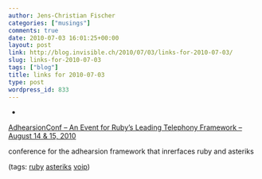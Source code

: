 ```yaml
---
author: Jens-Christian Fischer
categories: ["musings"]
comments: true
date: 2010-07-03 16:01:25+00:00
layout: post
link: http://blog.invisible.ch/2010/07/03/links-for-2010-07-03/
slug: links-for-2010-07-03
tags: ["blog"]
title: links for 2010-07-03
type: post
wordpress_id: 833
---
```


  * 
                

[AdhearsionConf – An Event for Ruby’s Leading Telephony Framework – August 14 & 15, 2010](http://feedproxy.google.com/~r/RubyInside/~3/rMQtpdp78IM/)


                

conference for the adhearsion framework that inrerfaces ruby and asteriks


                

(tags: [ruby](http://delicious.com/jaycee/ruby) [asteriks](http://delicious.com/jaycee/asteriks) [voip](http://delicious.com/jaycee/voip))


            
